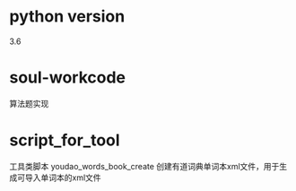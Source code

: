 # python version
3.6

# soul-workcode
算法题实现

# script_for_tool
工具类脚本
    youdao_words_book_create  创建有道词典单词本xml文件，用于生成可导入单词本的xml文件